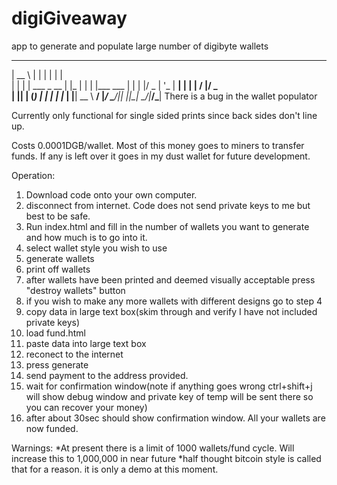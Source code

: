 # digiGiveaway
app to generate and populate large number of digibyte wallets

  _____              _     _    _          
 |  __ \            | |   | |  | |         
 | |  | | ___  _ __ | |_  | |  | |___  ___ 
 | |  | |/ _ \| '_ \| __| | |  | / __|/ _ \
 | |__| | (_) | | | | |_  | |__| \__ \  __/
 |_____/ \___/|_| |_|\__|  \____/|___/\___|
 There is a bug in the wallet populator

Currently only functional for single sided prints since back sides don't line up.

Costs 0.0001DGB/wallet.  Most of this money goes to miners to transfer funds.  If any is left over it goes in my dust wallet for future development.

Operation:
1) Download code onto your own computer.
2) disconnect from internet.  Code does not send private keys to me but best to be safe.
3) Run index.html and fill in the number of wallets you want to generate and how much is to go into it.
4) select wallet style you wish to use
5) generate wallets
6) print off wallets
7) after wallets have been printed and deemed visually acceptable press "destroy wallets" button
8) if you wish to make any more wallets with different designs go to step 4
9) copy data in large text box(skim through and verify I have not included private keys)
10) load fund.html
11) paste data into large text box
12) reconect to the internet
13) press generate
14) send payment to the address provided.
15) wait for confirmation window(note if anything goes wrong ctrl+shift+j will show debug window and private key of temp will be sent there so you can recover your money)
16) after about 30sec should show confirmation window.  All your wallets are now funded.


Warnings:
*At present there is a limit of 1000 wallets/fund cycle.  Will increase this to 1,000,000 in near future
*half thought bitcoin style is called that for a reason.  it is only a demo at this moment.
